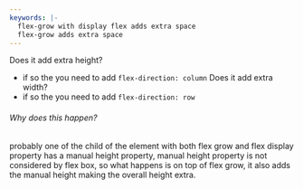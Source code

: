 ```yaml
---
keywords: |-
  flex-grow with display flex adds extra space
  flex-grow adds extra space
---
```

Does it add extra height?
- if so the you need to add `flex-direction: column`
Does it add extra width?
- if so the you need to add `flex-direction: row`
###### Why does this happen?
probably one of the child of the element with both flex grow and flex display property has a manual height property, manual height property is not considered by flex box, so what happens is on top of flex grow, it also adds the manual height making the overall height extra.